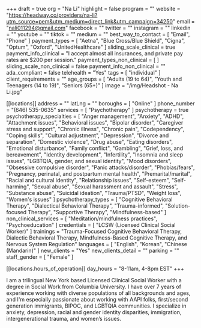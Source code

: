 +++
draft = true
org = "Na Li"
highlight = false
program = ""
website = "https://headway.co/providers/na-li?utm_source=pem&utm_medium=direct_link&utm_campaign=34250"
email = "nali011294@gmail.com"
facebook = ""
twitter = ""
instagram = ""
linkedin = ""
youtube = ""
tiktok = ""
medium = ""
best_way_to_contact = [ "Email", "Phone" ]
payment_types = [
  "Aetna",
  "Blue Cross/Blue Shield",
  "Cigna",
  "Optum",
  "Oxford",
  "UnitedHealthcare"
]
sliding_scale_clinical = true
payment_info_clinical = "I accept almost all insurances, and private pay rates are $200 per session."
payment_types_non_clinical = [ ]
sliding_scale_non_clinical = false
payment_info_non_clinical = ""
ada_compliant = false
telehealth = "Yes"
tags = [ "individual" ]
client_requirements = ""
age_groups = [
  "Adults (19 to 64)",
  "Youth and Teenagers (14 to 19)",
  "Seniors (65+)"
]
image = "/img/Headshot - Na Li.jpg"

[[locations]]
address = ""
latLng = ""
boroughs = [ "Online" ]
phone_number = "(646) 535-0635"
services = [ "Psychotherapy" ]
psychotherapy = true
psychotherapy_specialties = [
  "Anger management",
  "Anxiety",
  "ADHD",
  "Attachment issues",
  "Behavioral issues",
  "Bipolar disorder",
  "Caregiver stress and support",
  "Chronic illness",
  "Chronic pain",
  "Codependency",
  "Coping skills",
  "Cultural adjustment",
  "Depression",
  "Divorce and separation",
  "Domestic violence",
  "Drug abuse",
  "Eating disorders",
  "Emotional disturbance",
  "Family conflict",
  "Gambling",
  "Grief, loss, and bereavement",
  "Identity development",
  "Infertility",
  "Insomnia and sleep issues",
  "LGBTQIA, gender, and sexual identity",
  "Mood disorders",
  "Obsessive compulsive disorder",
  "Panic attacks/disorder",
  "Phobias/fears",
  "Pregnancy, perinatal, and postpartum mental health",
  "Premarital/marital",
  "Racial and cultural identity",
  "Relationship issues",
  "Self-esteem",
  "Self-harming",
  "Sexual abuse",
  "Sexual harassment and assault",
  "Stress",
  "Substance abuse",
  "Suicidal ideation",
  "Trauma/PTSD",
  "Weight loss",
  "Women's issues"
]
psychotherapy_types = [
  "Cognitive Behavioral Therapy",
  "Dialectical Behavioral Therapy",
  "Trauma-informed",
  "Solution-focused Therapy",
  "Supportive Therapy",
  "Mindfulness-based"
]
non_clinical_services = [ "Meditation/mindfulness practices", "Psychoeducation" ]
credentials = [ "LCSW (Licensed Clinical Social Worker)" ]
trainings = "Trauma-Focused Cognitive Behavioral Therapy, Dialectic Behavioral Therapy, Mindfulness-Based Cognitive Therapy, and Nervous System Regulation"
languages = [ "English", "Korean", "Chinese (Mandarin)" ]
new_clients = "Yes"
new_clients_detail = ""
parking = ""
staff_gender = [ "Female" ]

  [[locations.hours_of_operation]]
  day_hours = "8-11am, 4-8pm EST"
+++

I am a trilingual New York based Licensed Clinical Social Worker with a degree in Social Work from Columbia University. I have over 7 years of experience working with diverse populations of all backgrounds and ages, and I'm especially passionate about working with AAPI folks, first/second generation immigrants, BIPOC, and LGBTQIA communities. I specialize in anxiety, depression, racial and gender identity disparities, immigration, intergenerational trauma, and women’s issues.
